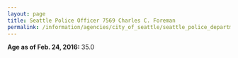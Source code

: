 ```yaml
---
layout: page
title: Seattle Police Officer 7569 Charles C. Foreman
permalink: /information/agencies/city_of_seattle/seattle_police_department/copbook/7569/
---
```


**Age as of Feb. 24, 2016:** 35.0
